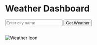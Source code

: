 <!DOCTYPE html>
<html lang="en">
<head>
  <meta charset="UTF-8">
  <meta name="viewport" content="width=device-width, initial-scale=1.0">
  <title>Weather Dashboard</title>
  <link rel="stylesheet" href="style.css">
</head>
<body>
  <div class="weather-dashboard">
    <h1>Weather Dashboard</h1>
    <div class="search">
      <input type="text" id="city" placeholder="Enter city name" />
      <button onclick="getWeather()">Get Weather</button>
    </div>
    <div id="weather-data">
      <h2 id="city-name"></h2>
      <p id="temperature"></p>
      <p id="weather-description"></p>
      <img id="weather-icon" src="" alt="Weather Icon">
      <p id="forecast"></p>
    </div>
  </div>
  <script src="app.js"></script>
</body>
</html>
